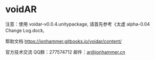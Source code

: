# voidAR

注意：使用 voidar-v0.0.4.unitypackage, 请首先参考《太虚 alpha-0.04 Change Log.doc》。

帮助文档 https://ionhammer.gitbooks.io/voidar/content/


官方技术交流  QQ群：277574712    邮件：ar@ionhammer.cn   

